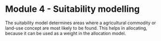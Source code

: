 # Module 4 - Suitability modelling

The suitability model determines areas where a agricultural commodity or land-use concept are most likely to be found. This helps in allocating, because it can be used as a weight in the allocation model.
